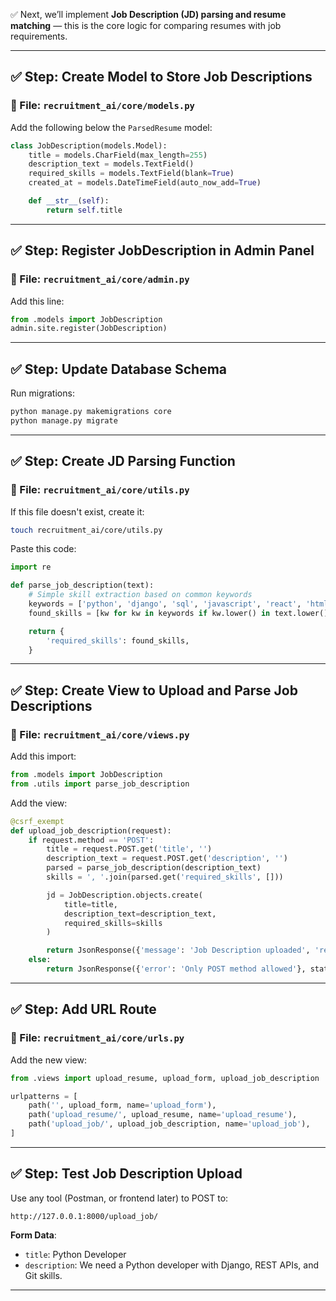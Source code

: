 ✅ Next, we’ll implement **Job Description (JD) parsing and resume matching** — this is the core logic for comparing resumes with job requirements.

---

## ✅ Step: Create Model to Store Job Descriptions

### 📄 File: `recruitment_ai/core/models.py`

Add the following below the `ParsedResume` model:

```python
class JobDescription(models.Model):
    title = models.CharField(max_length=255)
    description_text = models.TextField()
    required_skills = models.TextField(blank=True)
    created_at = models.DateTimeField(auto_now_add=True)

    def __str__(self):
        return self.title
```

---

## ✅ Step: Register JobDescription in Admin Panel

### 📄 File: `recruitment_ai/core/admin.py`

Add this line:

```python
from .models import JobDescription
admin.site.register(JobDescription)
```

---

## ✅ Step: Update Database Schema

Run migrations:

```bash
python manage.py makemigrations core
python manage.py migrate
```

---

## ✅ Step: Create JD Parsing Function

### 📄 File: `recruitment_ai/core/utils.py`

If this file doesn't exist, create it:

```bash
touch recruitment_ai/core/utils.py
```

Paste this code:

```python
import re

def parse_job_description(text):
    # Simple skill extraction based on common keywords
    keywords = ['python', 'django', 'sql', 'javascript', 'react', 'html', 'css', 'rest', 'api', 'git', 'linux']
    found_skills = [kw for kw in keywords if kw.lower() in text.lower()]

    return {
        'required_skills': found_skills,
    }
```

---

## ✅ Step: Create View to Upload and Parse Job Descriptions

### 📄 File: `recruitment_ai/core/views.py`

Add this import:

```python
from .models import JobDescription
from .utils import parse_job_description
```

Add the view:

```python
@csrf_exempt
def upload_job_description(request):
    if request.method == 'POST':
        title = request.POST.get('title', '')
        description_text = request.POST.get('description', '')
        parsed = parse_job_description(description_text)
        skills = ', '.join(parsed.get('required_skills', []))

        jd = JobDescription.objects.create(
            title=title,
            description_text=description_text,
            required_skills=skills
        )

        return JsonResponse({'message': 'Job Description uploaded', 'required_skills': parsed['required_skills']})
    else:
        return JsonResponse({'error': 'Only POST method allowed'}, status=400)
```

---

## ✅ Step: Add URL Route

### 📄 File: `recruitment_ai/core/urls.py`

Add the new view:

```python
from .views import upload_resume, upload_form, upload_job_description

urlpatterns = [
    path('', upload_form, name='upload_form'),
    path('upload_resume/', upload_resume, name='upload_resume'),
    path('upload_job/', upload_job_description, name='upload_job'),
]
```

---

## ✅ Step: Test Job Description Upload

Use any tool (Postman, or frontend later) to POST to:

```
http://127.0.0.1:8000/upload_job/
```

**Form Data**:

* `title`: Python Developer
* `description`: We need a Python developer with Django, REST APIs, and Git skills.

---
